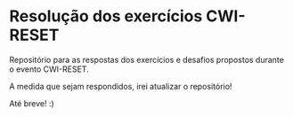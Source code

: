 # Resolução dos exercícios CWI-RESET

Repositório para as respostas dos exercícios e desafios propostos
durante o evento CWI-RESET.

A medida que sejam respondidos, irei atualizar o repositório!

Até breve! :)

